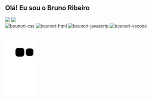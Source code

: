 ## Olá! Eu sou o Bruno Ribeiro

<div>
<img height="180em" src="https://github-readme-stats.vercel.app/api?username=beunori&show_icons=true&theme=midnight-purple" />

<img height="180em" src="https://github-readme-stats.vercel.app/api/top-langs/?username=beunori&layout=compact&theme=midnight-purple" />
</div>


<div>
<img align="center" alt="beunori-css" height="30" width="40" src="https://cdn.jsdelivr.net/gh/devicons/devicon/icons/css3/css3-original.svg" />
<img align="center" alt="beunori-html" height="30" width="40" src="https://cdn.jsdelivr.net/gh/devicons/devicon/icons/html5/html5-original.svg" />
<img align="center" alt="beunori-javascrip" height="30" width="40" src="https://cdn.jsdelivr.net/gh/devicons/devicon/icons/javascript/javascript-original.svg" />
<img align="center" alt="beunori-vscode" height="30" width="40" src="https://cdn.jsdelivr.net/gh/devicons/devicon/icons/vscode/vscode-original.svg" />
</div>

##

![GitHub Contribution Grid Snake](https://github.com/beunori/beunori/blob/preview/github-contribution-grid-snake.svg)
